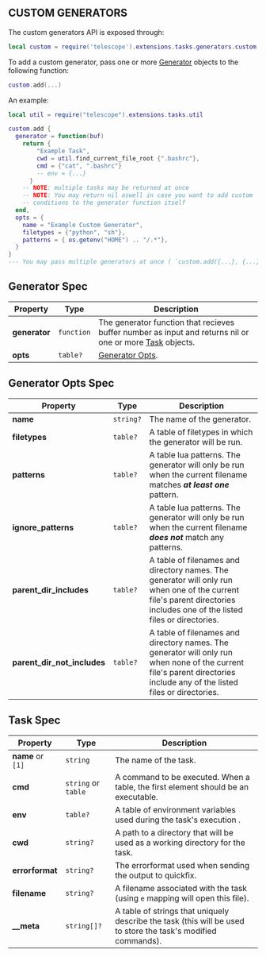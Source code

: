 ## CUSTOM GENERATORS

The custom generators API is exposed through:

```lua
local custom = require('telescope').extensions.tasks.generators.custom
```

To add a custom generator, pass one or more [Generator](#generator-spec) objects
to the following function:

```lua
custom.add(...)
```

An example:

```lua
local util = require("telescope").extensions.tasks.util

custom.add {
  generator = function(buf)
    return {
        "Example Task",
        cwd = util.find_current_file_root {".bashrc"},
        cmd = {"cat", ".bashrc"}
        -- env = {...}
      }
    -- NOTE: multiple tasks may be returned at once
    -- NOTE: You may return nil aswell in case you want to add custom
    -- conditions to the generator function itself
  end,
  opts = {
    name = "Example Custom Generator",
    filetypes = {"python", "sh"},
    patterns = { os.getenv("HOME") .. "/.*"},
  }
}
--- You may pass multiple generators at once ( `custom.add({...}, {...}, {...})` )
```

## Generator Spec

| Property      | Type       | Description                                                                                                            |
| ------------- | ---------- | ---------------------------------------------------------------------------------------------------------------------- |
| **generator** | `function` | The generator function that recieves buffer number as input and returns nil or one or more [Task](#task-spec) objects. |
| **opts**      | `table?`   | [Generator Opts](#generator-opts-spec).                                                                                |

## Generator Opts Spec

| Property                    | Type      | Description                                                                                                                                                              |
| --------------------------- | --------- | ------------------------------------------------------------------------------------------------------------------------------------------------------------------------ |
| **name**                    | `string?` | The name of the generator.                                                                                                                                               |
| **filetypes**               | `table?`  | A table of filetypes in which the generator will be run.                                                                                                                 |
| **patterns**                | `table?`  | A table lua patterns. The generator will only be run when the current filename matches **_at least one_** pattern.                                                       |
| **ignore_patterns**         | `table?`  | A table lua patterns. The generator will only be run when the current filename **_does not_** match any patterns.                                                        |
| **parent_dir_includes**     | `table?`  | A table of filenames and directory names. The generator will only run when one of the current file's parent directories includes one of the listed files or directories. |
| **parent_dir_not_includes** | `table?`  | A table of filenames and directory names. The generator will only run when none of the current file's parent directories include any of the listed files or directories. |

## Task Spec

| Property          | Type                | Description                                                                                                   |
| ----------------- | ------------------- | ------------------------------------------------------------------------------------------------------------- |
| **name** or `[1]` | `string`            | The name of the task.                                                                                         |
| **cmd**           | `string` or `table` | A command to be executed. When a table, the first element should be an executable.                            |
| **env**           | `table?`            | A table of environment variables used during the task's execution .                                           |
| **cwd**           | `string?`           | A path to a directory that will be used as a working directory for the task.                                  |
| **errorformat**   | `string?`           | The errorformat used when sending the output to quickfix.                                                     |
| **filename**      | `string?`           | A filename associated with the task (using `e` mapping will open this file).                                  |
| **\_\_meta**      | `string[]?`         | A table of strings that uniquely describe the task (this will be used to store the task's modified commands). |
